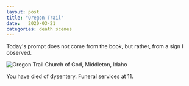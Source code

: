 ```yaml
---
layout: post
title: "Oregon Trail"
date:   2020-03-21
categories: death scenes
---
```

Today's prompt does not come from the book, but rather, from a sign I observed.

![Oregon Trail Church of God, Middleton, Idaho]({{site.baseurl}}/public/oregontrail.jpeg)

You have died of dysentery. Funeral services at 11.
